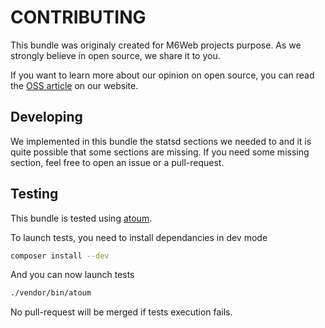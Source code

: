 # CONTRIBUTING

This bundle was originaly created for M6Web projects purpose. As we strongly believe in open source, we share it to you.

If you want to learn more about our opinion on open source, you can read the [OSS article](http://tech.m6web.fr/oss/) on our website.

## Developing

We implemented in this bundle the statsd sections we needed to and it is quite possible that some sections are missing. If you need some missing section, feel free to open an issue or a pull-request.

## Testing

This bundle is tested using [atoum](https://github.com/atoum/atoum).

To launch tests, you need to install dependancies in dev mode
```bash
composer install --dev
```

And you can now launch tests
```bash
./vendor/bin/atoum
```

No pull-request will be merged if tests execution fails.
